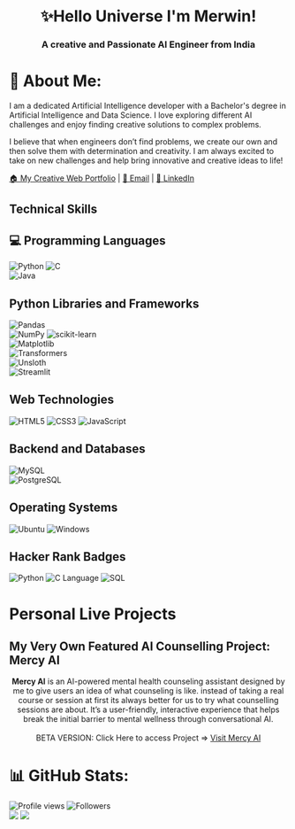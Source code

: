 <h1 align="center">✨Hello Universe I'm Merwin!</h1>
<h3 align="center">A creative and Passionate AI Engineer from India</h3>

# 👤 About Me:
I am a dedicated Artificial Intelligence developer with a Bachelor's degree in Artificial Intelligence and Data Science. I love exploring different AI challenges and enjoy finding creative solutions to complex problems.

I believe that when engineers don’t find problems, we create our own and then solve them with determination and creativity. I am always excited to take on new challenges and help bring innovative and creative ideas to life!

[🏠 My Creative Web Portfolio](https://merwinpintoportfolio.netlify.app/) | [📧 Email](mailto:merwin.pinto.in@gmail.com) | [🔗 LinkedIn](https://www.linkedin.com/in/merwin-pinto-692742224/)

## Technical Skills

## 💻 Programming Languages
![Python](https://img.shields.io/badge/Python-14354C?style=for-the-badge&logo=python&logoColor=white)
![C](https://img.shields.io/badge/C-00599C?style=for-the-badge&logo=c&logoColor=white)  
![Java](https://img.shields.io/badge/Java-ED8B00?style=for-the-badge&logo=java&logoColor=white)  


## Python Libraries and Frameworks
![Pandas](https://img.shields.io/badge/Pandas-%23150458.svg?style=for-the-badge&logo=pandas&logoColor=white)  
![NumPy](https://img.shields.io/badge/NumPy-%23013243.svg?style=for-the-badge&logo=numpy&logoColor=white) 
![scikit-learn](https://img.shields.io/badge/scikit--learn-F7931E.svg?style=for-the-badge&logo=scikit-learn&logoColor=white)  
![Matplotlib](https://img.shields.io/badge/Matplotlib-%2300768F.svg?style=for-the-badge&logo=python&logoColor=white)  
![Transformers](https://img.shields.io/badge/Transformers-%23FFBF00.svg?style=for-the-badge&logo=huggingface&logoColor=black)  
![Unsloth](https://img.shields.io/badge/Unsloth-%23323330.svg?style=for-the-badge&logo=slack&logoColor=white)  
![Streamlit](https://img.shields.io/badge/Streamlit-FF4B4B?style=for-the-badge&logo=streamlit&logoColor=white)


## Web Technologies
![HTML5](https://img.shields.io/badge/html5-%23E34F26.svg?style=for-the-badge&logo=html5&logoColor=white) 
![CSS3](https://img.shields.io/badge/css3-%231572B6.svg?style=for-the-badge&logo=css3&logoColor=white) 
![JavaScript](https://img.shields.io/badge/javascript-%23323330.svg?style=for-the-badge&logo=javascript&logoColor=%23F7DF1E) 

## Backend and Databases
![MySQL](https://img.shields.io/badge/mysql-%2300f.svg?style=for-the-badge&logo=mysql&logoColor=white)  
![PostgreSQL](https://img.shields.io/badge/PostgreSQL-316192?style=for-the-badge&logo=postgresql&logoColor=white)

## Operating Systems
![Ubuntu](https://img.shields.io/badge/Ubuntu-E95420?style=for-the-badge&logo=ubuntu&logoColor=white)
![Windows](https://img.shields.io/badge/Windows-0078D6?style=for-the-badge&logo=windows&logoColor=white)


## Hacker Rank Badges
![Python](https://img.shields.io/badge/Python-⭐⭐⭐-0d1117?style=for-the-badge&logo=python&logoColor=white) 
![C Language](https://img.shields.io/badge/C-⭐⭐⭐-0d1117?style=for-the-badge&logo=c&logoColor=white)
![SQL](https://img.shields.io/badge/SQL-⭐⭐⭐⭐-161b22?style=for-the-badge&logo=postgresql&logoColor=white)  

# Personal Live Projects
## My Very Own Featured AI Counselling Project: Mercy AI
<p align="center">
  <b>Mercy AI</b> is an AI-powered mental health counseling assistant designed by me to give users an idea of what counseling is like. instead of taking a real course or session at first its always better for us to try what counselling sessions are about. It’s a user-friendly, interactive experience that helps break the initial barrier to mental wellness through conversational AI.<br><br>
 BETA VERSION:  Click Here to access Project => <a href="https://mercy-ai.netlify.app" target="_blank">Visit Mercy AI</a>
</p>

# 📊 GitHub Stats:
![Profile views](https://komarev.com/ghpvc/?username=merwinpinto&label=Profile%20views&color=0e75b6&style=flat)
![Followers](https://img.shields.io/github/followers/merwinpinto?label=Followers&style=social)<br>
![](https://github-readme-streak-stats.herokuapp.com/?user=merwinpinto&hide_border=false)
![](https://github-readme-stats.vercel.app/api/top-langs/?username=merwinpinto&hide_border=false&include_all_commits=true&count_private=true&layout=compact)
